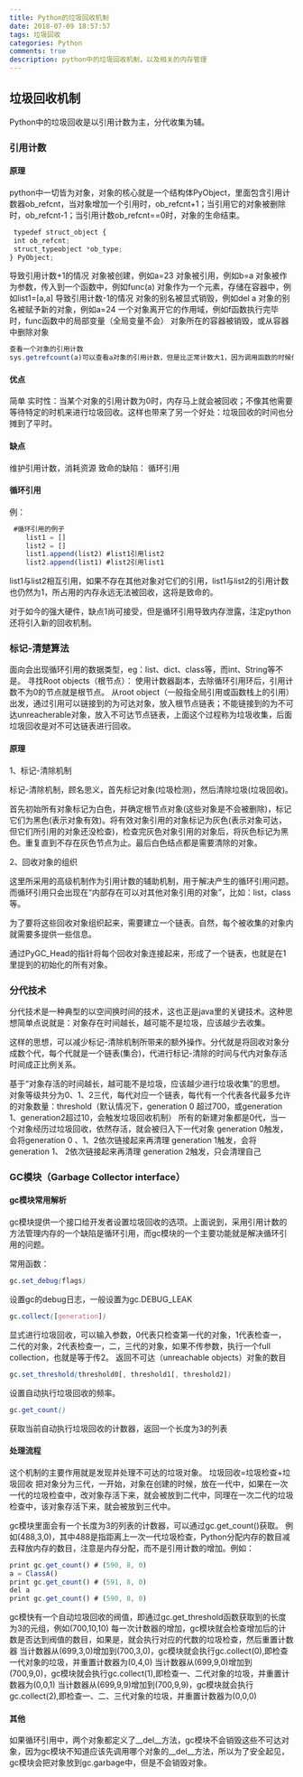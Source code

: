 ```yaml
---
title: Python的垃圾回收机制
date: 2018-07-09 18:57:57
tags: 垃圾回收
categories: Python
comments: true
description: python中的垃圾回收机制，以及相关的内存管理
---
```

## 垃圾回收机制
Python中的垃圾回收是以引用计数为主，分代收集为辅。

### 引用计数

#### 原理

python中一切皆为对象，对象的核心就是一个结构体PyObject，里面包含引用计数器ob_refcnt，当对象增加一个引用时，ob_refcnt+1；当引用它的对象被删除时，ob_refcnt-1；当引用计数ob_refcnt==0时，对象的生命结束。

``` javascript
 typedef struct_object {
 int ob_refcnt;
 struct_typeobject *ob_type;
} PyObject;
```
导致引用计数+1的情况
 对象被创建，例如a=23
对象被引用，例如b=a
对象被作为参数，传入到一个函数中，例如func(a)
对象作为一个元素，存储在容器中，例如list1=[a,a]
导致引用计数-1的情况
 对象的别名被显式销毁，例如del a
对象的别名被赋予新的对象，例如a=24
一个对象离开它的作用域，例如f函数执行完毕时，func函数中的局部变量（全局变量不会）
 对象所在的容器被销毁，或从容器中删除对象

``` javascript
查看一个对象的引用计数
sys.getrefcount(a)可以查看a对象的引用计数，但是比正常计数大1，因为调用函数的时候传入a，这会让a的引用计数+1
```

#### 优点
简单
实时性：当某个对象的引用计数为0时，内存马上就会被回收；不像其他需要等待特定的时机来进行垃圾回收。这样也带来了另一个好处：垃圾回收的时间也分摊到了平时。

#### 缺点
维护引用计数，消耗资源
致命的缺陷： 循环引用

#### 循环引用
例：

``` javascript
 #循环引用的例子
    list1 = []
    list2 = []
    list1.append(list2) #list1引用list2
    list2.append(list1) #list2引用list1
```
list1与list2相互引用，如果不存在其他对象对它们的引用，list1与list2的引用计数也仍然为1，所占用的内存永远无法被回收，这将是致命的。

对于如今的强大硬件，缺点1尚可接受，但是循环引用导致内存泄露，注定python还将引入新的回收机制。

### 标记-清楚算法
面向会出现循环引用的数据类型，eg：list、dict、class等，而int、String等不是。
寻找Root objects（根节点）： 
使用计数器副本，去除循环引用环后，引用计数不为0的节点就是根节点。
从root object（一般指全局引用或函数栈上的引用）出发，通过引用可以链接到的为可达对象，放入根节点链表；不能链接到的为不可达unreacherable对象，放入不可达节点链表，上面这个过程称为垃圾收集，后面垃圾回收是对不可达链表进行回收。

#### 原理
1、标记-清除机制

标记-清除机制，顾名思义，首先标记对象(垃圾检测)，然后清除垃圾(垃圾回收)。

首先初始所有对象标记为白色，并确定根节点对象(这些对象是不会被删除)，标记它们为黑色(表示对象有效)。将有效对象引用的对象标记为灰色(表示对象可达，但它们所引用的对象还没检查)，检查完灰色对象引用的对象后，将灰色标记为黑色。重复直到不存在灰色节点为止。最后白色结点都是需要清除的对象。

2、回收对象的组织

这里所采用的高级机制作为引用计数的辅助机制，用于解决产生的循环引用问题。而循环引用只会出现在“内部存在可以对其他对象引用的对象”，比如：list，class等。

为了要将这些回收对象组织起来，需要建立一个链表。自然，每个被收集的对象内就需要多提供一些信息。

通过PyGC_Head的指针将每个回收对象连接起来，形成了一个链表，也就是在1里提到的初始化的所有对象。

### 分代技术
分代技术是一种典型的以空间换时间的技术，这也正是java里的关键技术。这种思想简单点说就是：对象存在时间越长，越可能不是垃圾，应该越少去收集。

这样的思想，可以减少标记-清除机制所带来的额外操作。分代就是将回收对象分成数个代，每个代就是一个链表(集合)，代进行标记-清除的时间与代内对象存活时间成正比例关系。

基于“对象存活的时间越长，越可能不是垃圾，应该越少进行垃圾收集”的思想。
对象等级共分为0、1、2三代，每代对应一个链表，每代有一个代表各代最多允许的对象数量：threshold（默认情况下，generation 0 超过700，或generation 1、generation2超过10，会触发垃圾回收机制）
所有的新建对象都是0代，当一个对象经历过垃圾回收，依然存活，就会被归入下一代对象
generation 0触发，会将generation 0 、1、2依次链接起来再清理
generation 1触发，会将generation 1、 2依次链接起来再清理
generation 2触发，只会清理自己

### GC模块（Garbage Collector interface）

#### gc模块常用解析
gc模块提供一个接口给开发者设置垃圾回收的选项。上面说到，采用引用计数的方法管理内存的一个缺陷是循环引用，而gc模块的一个主要功能就是解决循环引用的问题。

常用函数：

``` css
gc.set_debug(flags)
```

设置gc的debug日志，一般设置为gc.DEBUG_LEAK


``` css
gc.collect([generation])
```

显式进行垃圾回收，可以输入参数，0代表只检查第一代的对象，1代表检查一，二代的对象，2代表检查一，二，三代的对象，如果不传参数，执行一个full collection，也就是等于传2。
 返回不可达（unreachable objects）对象的数目


``` css
gc.set_threshold(threshold0[, threshold1[, threshold2])
```

设置自动执行垃圾回收的频率。


``` css
gc.get_count()
```

获取当前自动执行垃圾回收的计数器，返回一个长度为3的列表

#### 处理流程
这个机制的主要作用就是发现并处理不可达的垃圾对象。
 垃圾回收=垃圾检查+垃圾回收
 把对象分为三代，一开始，对象在创建的时候，放在一代中，如果在一次一代的垃圾检查中，改对象存活下来，就会被放到二代中，同理在一次二代的垃圾检查中，该对象存活下来，就会被放到三代中。

gc模块里面会有一个长度为3的列表的计数器，可以通过gc.get_count()获取。
例如(488,3,0)，其中488是指距离上一次一代垃圾检查，Python分配内存的数目减去释放内存的数目，注意是内存分配，而不是引用计数的增加。例如：

``` javascript
print gc.get_count() # (590, 8, 0)
a = ClassA()
print gc.get_count() # (591, 8, 0)
del a
print gc.get_count() # (590, 8, 0)

```
gc模快有一个自动垃圾回收的阀值，即通过gc.get_threshold函数获取到的长度为3的元组，例如(700,10,10)
每一次计数器的增加，gc模块就会检查增加后的计数是否达到阀值的数目，如果是，就会执行对应的代数的垃圾检查，然后重置计数器
当计数器从(699,3,0)增加到(700,3,0)，gc模块就会执行gc.collect(0),即检查一代对象的垃圾，并重置计数器为(0,4,0)
当计数器从(699,9,0)增加到(700,9,0)，gc模块就会执行gc.collect(1),即检查一、二代对象的垃圾，并重置计数器为(0,0,1)
当计数器从(699,9,9)增加到(700,9,9)，gc模块就会执行gc.collect(2),即检查一、二、三代对象的垃圾，并重置计数器为(0,0,0)


#### 其他

如果循环引用中，两个对象都定义了__del__方法，gc模块不会销毁这些不可达对象，因为gc模块不知道应该先调用哪个对象的__del__方法，所以为了安全起见，gc模块会把对象放到gc.garbage中，但是不会销毁对象。





